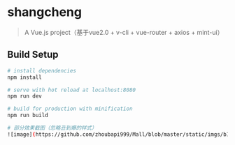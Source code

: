 # shangcheng

> A Vue.js project（基于vue2.0 + v-cli + vue-router + axios + mint-ui）

## Build Setup

``` bash
# install dependencies
npm install

# serve with hot reload at localhost:8080
npm run dev

# build for production with minification
npm run build

# 部分效果截图（忽略丑到爆的样式）
![image](https://github.com/zhoubapi999/Mall/blob/master/static/imgs/b1.gif )
